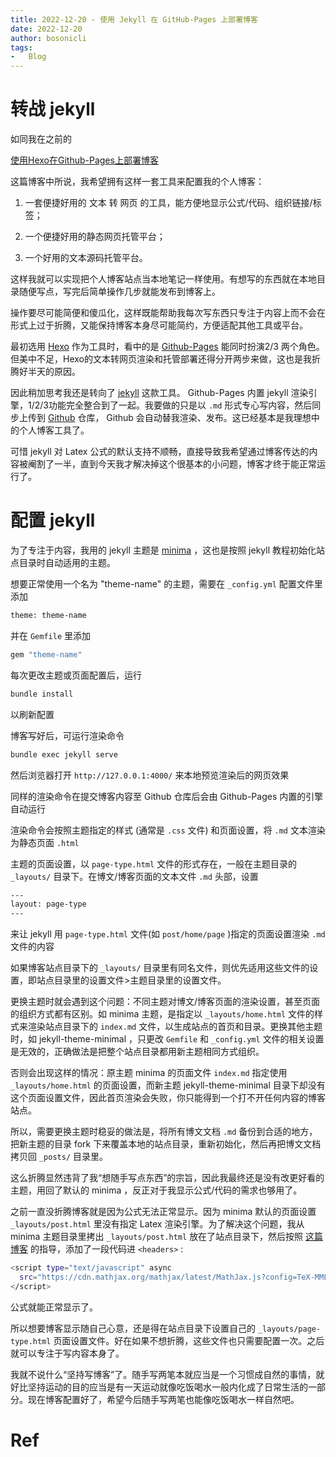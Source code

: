 ```yaml
---
title: 2022-12-20 - 使用 Jekyll 在 GitHub-Pages 上部署博客
date: 2022-12-20
author: bosonicli
tags:
-   Blog
---
```


# 转战 jekyll

如同我在之前的

[使用Hexo在Github-Pages上部署博客][2022-07-10-Hexo]

这篇博客中所说，我希望拥有这样一套工具来配置我的个人博客：

1.  一套便捷好用的 文本 转 网页 的工具，能方便地显示公式/代码、组织链接/标签；

2.  一个便捷好用的静态网页托管平台；

3.  一个好用的文本源码托管平台。

这样我就可以实现把个人博客站点当本地笔记一样使用。有想写的东西就在本地目录随便写点，写完后简单操作几步就能发布到博客上。

操作要尽可能简便和傻瓜化，这样既能帮助我每次写东西只专注于内容上而不会在形式上过于折腾，又能保持博客本身尽可能简约，方便适配其他工具或平台。

最初选用 [Hexo][Hexo] 作为工具时，看中的是 [Github-Pages][Github-Pages] 能同时扮演2/3 两个角色。但美中不足，Hexo的文本转网页渲染和托管部署还得分开两步来做，这也是我折腾好半天的原因。

因此稍加思考我还是转向了 [jekyll][jekyllcn] 这款工具。 Github-Pages 内置 jekyll 渲染引擎，1/2/3功能完全整合到了一起。我要做的只是以 `.md` 形式专心写内容，然后同步上传到 [Github][Github] 仓库， Github 会自动替我渲染、发布。这已经基本是我理想中的个人博客工具了。

可惜 jekyll 对 Latex 公式的默认支持不顺畅，直接导致我希望通过博客传达的内容被阉割了一半，直到今天我才解决掉这个很基本的小问题，博客才终于能正常运行了。

# 配置 jekyll

为了专注于内容，我用的 jekyll 主题是 [minima][minima] ，这也是按照 jekyll 教程初始化站点目录时自动适用的主题。

想要正常使用一个名为 "theme-name" 的主题，需要在 `_config.yml` 配置文件里添加

``` bash
theme: theme-name
```

并在 `Gemfile` 里添加

``` bash
gem "theme-name"
```

每次更改主题或页面配置后，运行

``` bash
bundle install
```

以刷新配置

博客写好后，可运行渲染命令

``` bash
bundle exec jekyll serve
```

然后浏览器打开 `http://127.0.0.1:4000/` 来本地预览渲染后的网页效果

同样的渲染命令在提交博客内容至 Github 仓库后会由 Github-Pages 内置的引擎自动运行

渲染命令会按照主题指定的样式 (通常是 `.css` 文件) 和页面设置，将 `.md` 文本渲染为静态页面 `.html`

主题的页面设置，以 `page-type.html` 文件的形式存在，一般在主题目录的 `_layouts/` 目录下。在博文/博客页面的文本文件 `.md` 头部，设置

``` bash
---
layout: page-type
---
```

来让 jekyll 用 `page-type.html` 文件(如 `post/home/page` )指定的页面设置渲染 `.md` 文件的内容

如果博客站点目录下的 `_layouts/` 目录里有同名文件，则优先适用这些文件的设置，即站点目录里的设置文件>主题目录里的设置文件。

更换主题时就会遇到这个问题：不同主题对博文/博客页面的渲染设置，甚至页面的组织方式都有区别。如 minima 主题，是指定以 `_layouts/home.html` 文件的样式来渲染站点目录下的 `index.md` 文件，以生成站点的首页和目录。更换其他主题时，如 jekyll-theme-minimal ，只更改 `Gemfile` 和 `_config.yml` 文件的相关设置是无效的，正确做法是把整个站点目录都用新主题相同方式组织。

否则会出现这样的情况：原主题 minima 的页面文件 `index.md` 指定使用 `_layouts/home.html` 的页面设置，而新主题 jekyll-theme-minimal 目录下却没有这个页面设置文件，因此首页渲染会失败，你只能得到一个打不开任何内容的博客站点。

所以，需要更换主题时稳妥的做法是，将所有博文文档 `.md` 备份到合适的地方，把新主题的目录 fork 下来覆盖本地的站点目录，重新初始化，然后再把博文文档拷贝回 `_posts/` 目录里。

这么折腾显然违背了我“想随手写点东西”的宗旨，因此我最终还是没有改更好看的主题，用回了默认的 minima ，反正对于我显示公式/代码的需求也够用了。

之前一直没折腾博客就是因为公式无法正常显示。因为 minima 默认的页面设置 `_layouts/post.html` 里没有指定 Latex 渲染引擎。为了解决这个问题，我从 minima 主题目录里拷出 `_layouts/post.html` 放在了站点目录下，然后按照 [这篇博客][Librarius-MathJax] 的指导，添加了一段代码进 `<headers>` :

```bash
<script type="text/javascript" async
  src="https://cdn.mathjax.org/mathjax/latest/MathJax.js?config=TeX-MML-AM_CHTML">
</script>
```

公式就能正常显示了。

所以想要博客显示随自己心意，还是得在站点目录下设置自己的 `_layouts/page-type.html` 页面设置文件。好在如果不想折腾，这些文件也只需要配置一次。之后就可以专注于写内容本身了。

我就不说什么“坚持写博客”了。随手写两笔本就应当是一个习惯成自然的事情，就好比坚持运动的目的应当是有一天运动就像吃饭喝水一般内化成了日常生活的一部分。现在博客配置好了，希望今后随手写两笔也能像吃饭喝水一样自然吧。

# Ref

[Github]:https://github.com

[Github-Pages]:https://pages.github.com

[jekyllcn]:https://jekyll.com.cn

[Hexo]:https://hexo.io/zh-cn

[minima]:https://github.com/jekyll/minima

[Librarius-MathJax]:https://lloyar.github.io/2018/10/08/mathjax-in-jekyll.html

[2022-07-10-Hexo]:https://bosonicli.github.io/2022/07/10/使用Hexo在GitHub-Pages上部署博客.html
